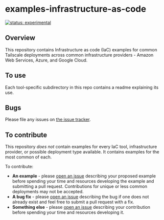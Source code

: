 # examples-infrastructure-as-code

[![status: experimental](https://img.shields.io/badge/status-experimental-blue)](https://tailscale.com/kb/1167/release-stages/#experimental)

## Overview

This repository contains Infrastructure as code (IaC) examples for common Tailscale deployments across common infrastructure providers - Amazon Web Services, Azure, and Google Cloud.

## To use

Each tool-specific subdirectory in this repo contains a readme explaining its use.

## Bugs

Please file any issues on [the issue tracker](https://github.com/tailscale-dev/examples-infrastructure-as-code/issues).

## To contribute

This repository _does not_ contain examples for every IaC tool, infrastructure provider, or possible deployment type available. It contains examples for the most common of each.

To contribute:

- **An example** - please [open an issue](./issues) describing your proposed example before spending your time and resources developing the example and submitting a pull request. Contributions for unique or less common deployments may not be accepted.
- **A bug fix** - please [open an issue](./issues) describing the bug if one does not already exist and feel free to submit a pull request with a fix.
- **Something else** - please [open an issue](./issues) describing your contribution before spending your time and resources developing it.
